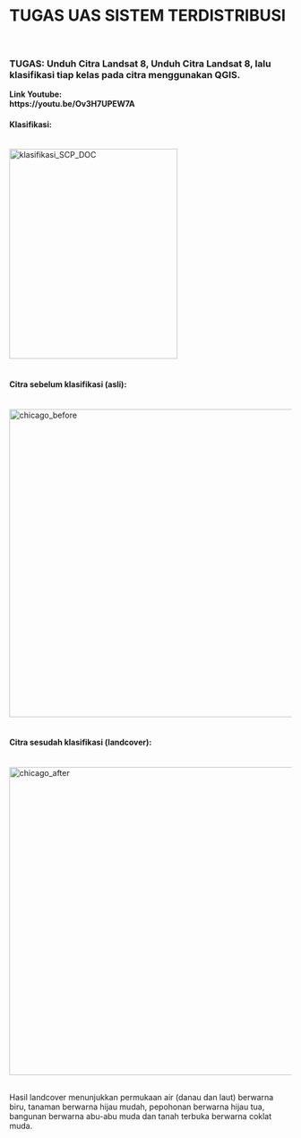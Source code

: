 <h1>TUGAS UAS SISTEM TERDISTRIBUSI</h1>
</br>

<h3>TUGAS: Unduh Citra Landsat 8, Unduh Citra Landsat 8, lalu klasifikasi tiap kelas pada citra menggunakan QGIS.</h3>
<strong>
  Link Youtube:</br>
  https://youtu.be/Ov3H7UPEW7A
  
</strong>


</br>
<h4>Klasifikasi:</h4>
</br>
<img width="300" height="375" alt="klasifikasi_SCP_DOC" src="https://github.com/user-attachments/assets/3a35462e-2010-4d62-8dbb-f89257372cb1" /> 
</br></br>

<h4>Citra sebelum klasifikasi (asli):</h4>
</br>
<img width="550" alt="chicago_before" src="https://github.com/user-attachments/assets/943ef9a8-cff1-4851-97f1-7cfdb87c3c29" />
</br></br>

<h4>Citra sesudah klasifikasi (landcover):</h4>
</br>
<img width="550" alt="chicago_after" src="https://github.com/user-attachments/assets/ebe6103c-0cb9-4fea-abd6-71f5f7d3eae7" />
</br></br>

<p>
  Hasil landcover menunjukkan permukaan air (danau dan laut) berwarna biru, tanaman berwarna hijau mudah, pepohonan berwarna hijau tua, bangunan berwarna abu-abu muda dan tanah terbuka berwarna coklat muda.
</p>
